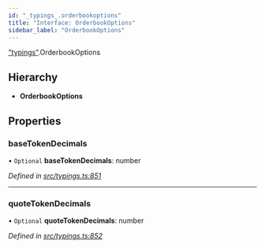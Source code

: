 ```yaml
---
id: "_typings_.orderbookoptions"
title: "Interface: OrderbookOptions"
sidebar_label: "OrderbookOptions"
---
```


["typings"](../modules/_typings_.md).OrderbookOptions

## Hierarchy

* **OrderbookOptions**

## Properties

### baseTokenDecimals

• `Optional` **baseTokenDecimals**: number

*Defined in [src/typings.ts:851](https://github.com/trustlines-protocol/clientlib/blob/4830efe/src/typings.ts#L851)*

___

### quoteTokenDecimals

• `Optional` **quoteTokenDecimals**: number

*Defined in [src/typings.ts:852](https://github.com/trustlines-protocol/clientlib/blob/4830efe/src/typings.ts#L852)*
